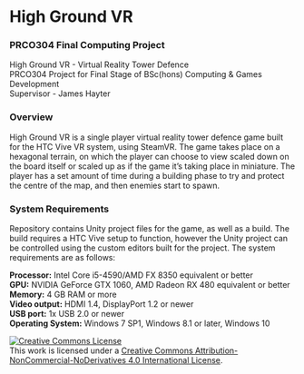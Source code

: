 # High Ground VR
### PRCO304 Final Computing Project
High Ground VR - Virtual Reality Tower Defence  
PRCO304 Project for Final Stage of BSc(hons) Computing & Games Development  
Supervisor - James Hayter  


### Overview
High Ground VR is a single player virtual reality tower defence game built for the HTC Vive VR system, using SteamVR. The game takes place on a hexagonal terrain, on which the player can choose to view scaled down on the board itself or scaled up as if the game it’s taking place in miniature. The player has a set amount of time during a building phase to try and protect the centre of the map, and then enemies start to spawn.

### System Requirements
Repository contains Unity project files for the game, as well as a build. The build requires a HTC Vive setup to function, however the Unity project can be controlled using the custom editors built for the project. The system requirements are as follows: 

**Processor:**	Intel Core i5-4590/AMD FX 8350 equivalent or better  
**GPU:**	NVIDIA GeForce GTX 1060, AMD Radeon RX 480 equivalent or better  
**Memory:**	4 GB RAM or more  
**Video output:**	HDMI 1.4, DisplayPort 1.2 or newer  
**USB port:**	1x USB 2.0 or newer  
**Operating System:**	Windows 7 SP1, Windows 8.1 or later, Windows 10  

<a rel="license" href="http://creativecommons.org/licenses/by-nc-nd/4.0/"><img alt="Creative Commons License" style="border-width:0" src="https://i.creativecommons.org/l/by-nc-nd/4.0/88x31.png" /></a><br />This work is licensed under a <a rel="license" href="http://creativecommons.org/licenses/by-nc-nd/4.0/">Creative Commons Attribution-NonCommercial-NoDerivatives 4.0 International License</a>.
